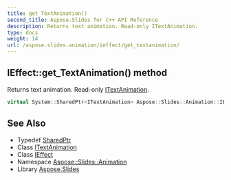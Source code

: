 ```yaml
---
title: get_TextAnimation()
second_title: Aspose.Slides for C++ API Reference
description: Returns text animation. Read-only ITextAnimation.
type: docs
weight: 14
url: /aspose.slides.animation/ieffect/get_textanimation/
---
```

## IEffect::get_TextAnimation() method


Returns text animation. Read-only [ITextAnimation](../../itextanimation/).

```cpp
virtual System::SharedPtr<ITextAnimation> Aspose::Slides::Animation::IEffect::get_TextAnimation()=0
```

## See Also

* Typedef [SharedPtr](../../../system/sharedptr/)
* Class [ITextAnimation](../../itextanimation/)
* Class [IEffect](../)
* Namespace [Aspose::Slides::Animation](../../)
* Library [Aspose.Slides](../../../)
